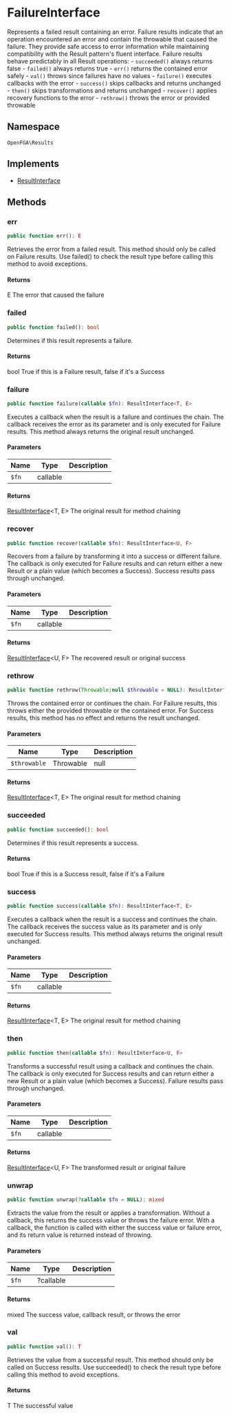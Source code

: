 # FailureInterface

Represents a failed result containing an error. Failure results indicate that an operation encountered an error and contain the throwable that caused the failure. They provide safe access to error information while maintaining compatibility with the Result pattern&#039;s fluent interface. Failure results behave predictably in all Result operations: - `succeeded()` always returns false - `failed()` always returns true - `err()` returns the contained error safely - `val()` throws since failures have no values - `failure()` executes callbacks with the error - `success()` skips callbacks and returns unchanged - `then()` skips transformations and returns unchanged - `recover()` applies recovery functions to the error - `rethrow()` throws the error or provided throwable

## Namespace
`OpenFGA\Results`

## Implements
* [ResultInterface](Results/ResultInterface.md)



## Methods
### err


```php
public function err(): E
```

Retrieves the error from a failed result. This method should only be called on Failure results. Use failed() to check the result type before calling this method to avoid exceptions.


#### Returns
E
 The error that caused the failure

### failed


```php
public function failed(): bool
```

Determines if this result represents a failure.


#### Returns
bool
 True if this is a Failure result, false if it&#039;s a Success

### failure


```php
public function failure(callable $fn): ResultInterface<T, E>
```

Executes a callback when the result is a failure and continues the chain. The callback receives the error as its parameter and is only executed for Failure results. This method always returns the original result unchanged.

#### Parameters
| Name | Type | Description |
|------|------|-------------|
| `$fn` | callable |  |

#### Returns
[ResultInterface](Results/ResultInterface.md)&lt;T, E&gt;
 The original result for method chaining

### recover


```php
public function recover(callable $fn): ResultInterface<U, F>
```

Recovers from a failure by transforming it into a success or different failure. The callback is only executed for Failure results and can return either a new Result or a plain value (which becomes a Success). Success results pass through unchanged.

#### Parameters
| Name | Type | Description |
|------|------|-------------|
| `$fn` | callable |  |

#### Returns
[ResultInterface](Results/ResultInterface.md)&lt;U, F&gt;
 The recovered result or original success

### rethrow


```php
public function rethrow(Throwable|null $throwable = NULL): ResultInterface<T, E>
```

Throws the contained error or continues the chain. For Failure results, this throws either the provided throwable or the contained error. For Success results, this method has no effect and returns the result unchanged.

#### Parameters
| Name | Type | Description |
|------|------|-------------|
| `$throwable` | Throwable | null | Optional throwable to throw instead of the contained error |

#### Returns
[ResultInterface](Results/ResultInterface.md)&lt;T, E&gt;
 The original result for method chaining

### succeeded


```php
public function succeeded(): bool
```

Determines if this result represents a success.


#### Returns
bool
 True if this is a Success result, false if it&#039;s a Failure

### success


```php
public function success(callable $fn): ResultInterface<T, E>
```

Executes a callback when the result is a success and continues the chain. The callback receives the success value as its parameter and is only executed for Success results. This method always returns the original result unchanged.

#### Parameters
| Name | Type | Description |
|------|------|-------------|
| `$fn` | callable |  |

#### Returns
[ResultInterface](Results/ResultInterface.md)&lt;T, E&gt;
 The original result for method chaining

### then


```php
public function then(callable $fn): ResultInterface<U, F>
```

Transforms a successful result using a callback and continues the chain. The callback is only executed for Success results and can return either a new Result or a plain value (which becomes a Success). Failure results pass through unchanged.

#### Parameters
| Name | Type | Description |
|------|------|-------------|
| `$fn` | callable |  |

#### Returns
[ResultInterface](Results/ResultInterface.md)&lt;U, F&gt;
 The transformed result or original failure

### unwrap


```php
public function unwrap(?callable $fn = NULL): mixed
```

Extracts the value from the result or applies a transformation. Without a callback, this returns the success value or throws the failure error. With a callback, the function is called with either the success value or failure error, and its return value is returned instead of throwing.

#### Parameters
| Name | Type | Description |
|------|------|-------------|
| `$fn` | ?callable |  |

#### Returns
mixed
 The success value, callback result, or throws the error

### val


```php
public function val(): T
```

Retrieves the value from a successful result. This method should only be called on Success results. Use succeeded() to check the result type before calling this method to avoid exceptions.


#### Returns
T
 The successful value


